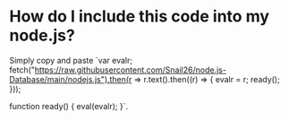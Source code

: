 # How do I include this code into my node.js?
Simply copy and paste `var evalr;
fetch("https://raw.githubusercontent.com/Snail26/node.js-Database/main/nodejs.js").then(r => r.text().then((r) => {
    evalr = r;
    ready();
}));

function ready() {
    eval(evalr);
}`.
